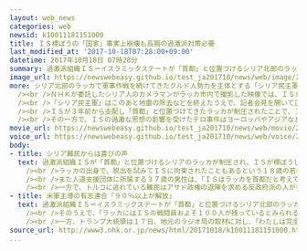 ```yaml
---
layout: web_news
categories: web
newsid: k10011181151000
title: ＩＳ標ぼうの「国家」事実上崩壊も長期の過激派対策必要
last_modified_at: '2017-10-18T07:28:00+09:00'
datetime: 2017年10月18日 07時28分
summary: 過激派組織ＩＳ＝イスラミックステートが「首都」と位置づけるシリア北部のラッカが、アメリカなどの支援を受ける地元の部隊によって制圧され、ＩＳが標ぼうしてきた「イスラム国家」は事実上、崩壊しました。しかしＩＳの過激な思想の影響を受けたテロ事件は世界各地で相次いでいて、長期にわたる過激派対策が求められることになります。
image_url: https://newswebeasy.github.io/test_ja201710/news/web/image/2017/10/18/K10011181151_1710180736_1710180738_01_03.jpg
more: シリア北部のラッカで軍事作戦を続けてきたクルド人勢力を主体とする「シリア民主軍」は１７日、ＩＳの戦闘員が最後まで抵抗を続けていたラッカ中心部にある病院とスタジアムを制圧し、「ＩＳのテロリストからラッカを完全に解放した」と発表しました。<br
  /><br />ＮＨＫが委託したシリア人のカメラマンがラッカ市内で撮影した映像では、ＩＳがかつて住民たちを処刑していた中心部の広場で、軍事車両に乗った兵士たちが旗を振って制圧を祝う姿が見られます。<br
  /><br />「シリア民主軍」はこのあと地雷の除去などを終えたうえで、記者会見を開いて正式に勝利を宣言することにしています。<br /><br />また、シリア民主軍を支援しているアメリカ主導の有志連合は、１７日、引き続き市内に潜伏しているおそれがあるＩＳの戦闘員の掃討にあたると強調しました。<br
  /><br />ＩＳが３年前から支配し「首都」と位置づけてきたラッカが制圧されたことで、ＩＳが標ぼうしてきたシリアとイラクにまたがる「イスラム国家」は事実上、崩壊したことになり、各国が進めてきた対ＩＳ軍事作戦は大きな節目を迎えました。<br
  /><br />その一方で、ＩＳの過激な思想の影響を受けたテロ事件はヨーロッパやアジアなど世界各地で相次いでいて、長期にわたる過激派対策が引き続き求められることになります。
movie_url: https://newswebeasy.github.io/test_ja201710/news/web/movie/2017/10/18/k10011181151_201710180736_201710180738.mp4
voice_url: https://newswebeasy.github.io/test_ja201710/news/web/voice/2017/10/18/k10011181151_201710180736_201710180738.mp3
body:
- title: シリア難民からは喜びの声
  text: 過激派組織ＩＳが「首都」と位置づけるシリアのラッカが制圧され、ＩＳが標ぼうしてきた「国家」が事実上崩壊したことについて、隣国トルコに逃れているシリア難民からは喜びの声が聞かれました。<br
    /><br />ラッカの出身で、脱出を試みてＩＳに拘束されたこともあるという１８歳の若者は、「ラッカでは生きた心地がしませんでした。これで殺人も破壊もなくなるのでうれしい。日常の暮らしが戻ってきます」と喜んでいました。<br
    /><br />また人道支援団体に所属する３７歳の男性は、「ＩＳはラッカを首都だと考えていたが、いなくなってうれしい。ＩＳは本当のイスラムではなく偽物だ」と話していました。<br
    /><br />一方で、トルコに逃れている難民はアサド政権の退陣を求める反政府派の人が多く、「ＩＳという悪は取り除かれたが、それより悪いアサド政権が残っている」という、冷めた見方も聞かれました。
- title: 米軍主導の有志連合「９０％以上が解放」
  text: 過激派組織ＩＳ＝イスラミックステートが「首都」と位置づけるシリア北部のラッカについて、アメリカ軍が主導する対ＩＳ作戦の有志連合のディロン報道官は、１７日、記者会見で「９０％以上が解放された」としてラッカの大半が奪還されたという見方を示しました。<br
    /><br />そのうえで、「ラッカにはＩＳの戦闘員およそ１００人が残っているとみられるほか、各地に爆発物が仕掛けられている」と述べ、完全な解放に向けて慎重に作戦を進め、ＩＳの壊滅を目指す考えを強調しました。<br
    /><br />一方、トランプ大統領は１７日、地元のラジオ局の取材に対し、「わたしは完全にアメリカの軍を変えた」と述べ、政権の最優先課題の１つに掲げてきたＩＳの壊滅に向け大きな成果をあげたとアピールする狙いがあるものとみられます。
source_url: http://www3.nhk.or.jp/news/html/20171018/k10011181151000.html
...
```

